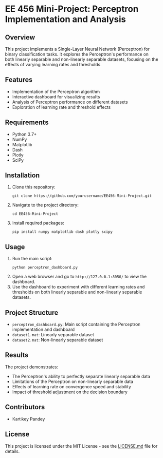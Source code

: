 # EE 456 Mini-Project: Perceptron Implementation and Analysis

## Overview

This project implements a Single-Layer Neural Network (Perceptron) for binary classification tasks. It explores the Perceptron's performance on both linearly separable and non-linearly separable datasets, focusing on the effects of varying learning rates and thresholds.

## Features

- Implementation of the Perceptron algorithm
- Interactive dashboard for visualizing results
- Analysis of Perceptron performance on different datasets
- Exploration of learning rate and threshold effects

## Requirements

- Python 3.7+
- NumPy
- Matplotlib
- Dash
- Plotly
- SciPy

## Installation

1. Clone this repository:
   ```
   git clone https://github.com/yourusername/EE456-Mini-Project.git
   ```
2. Navigate to the project directory:
   ```
   cd EE456-Mini-Project
   ```
3. Install required packages:
   ```
   pip install numpy matplotlib dash plotly scipy
   ```

## Usage

1. Run the main script:
   ```
   python perceptron_dashboard.py
   ```
2. Open a web browser and go to `http://127.0.0.1:8050/` to view the dashboard.
3. Use the dashboard to experiment with different learning rates and thresholds on both linearly separable and non-linearly separable datasets.

## Project Structure

- `perceptron_dashboard.py`: Main script containing the Perceptron implementation and dashboard
- `dataset1.mat`: Linearly separable dataset
- `dataset2.mat`: Non-linearly separable dataset

## Results

The project demonstrates:
- The Perceptron's ability to perfectly separate linearly separable data
- Limitations of the Perceptron on non-linearly separable data
- Effects of learning rate on convergence speed and stability
- Impact of threshold adjustment on the decision boundary

## Contributors

- Kartikey Pandey

## License

This project is licensed under the MIT License - see the [LICENSE.md](LICENSE.md) file for details.
